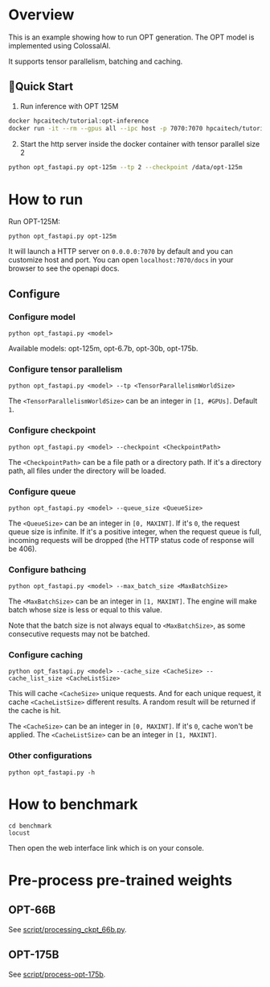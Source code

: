 # Overview

This is an example showing how to run OPT generation. The OPT model is implemented using ColossalAI.

It supports tensor parallelism, batching and caching.

## 🚀Quick Start
1. Run inference with OPT 125M
```bash
docker hpcaitech/tutorial:opt-inference
docker run -it --rm --gpus all --ipc host -p 7070:7070 hpcaitech/tutorial:opt-inference
```
2. Start the http server inside the docker container with tensor parallel size 2
```bash
python opt_fastapi.py opt-125m --tp 2 --checkpoint /data/opt-125m
```

# How to run

Run OPT-125M:
```shell
python opt_fastapi.py opt-125m
```

It will launch a HTTP server on `0.0.0.0:7070` by default and you can customize host and port. You can open `localhost:7070/docs` in your browser to see the openapi docs.

## Configure

### Configure model
```shell
python opt_fastapi.py <model>
```
Available models: opt-125m, opt-6.7b, opt-30b, opt-175b.

### Configure tensor parallelism
```shell
python opt_fastapi.py <model> --tp <TensorParallelismWorldSize>
```
The `<TensorParallelismWorldSize>` can be an integer in `[1, #GPUs]`. Default `1`.

### Configure checkpoint
```shell
python opt_fastapi.py <model> --checkpoint <CheckpointPath>
```
The `<CheckpointPath>` can be a file path or a directory path. If it's a directory path, all files under the directory will be loaded.

### Configure queue
```shell
python opt_fastapi.py <model> --queue_size <QueueSize>
```
The `<QueueSize>` can be an integer in `[0, MAXINT]`. If it's `0`, the request queue size is infinite. If it's a positive integer, when the request queue is full, incoming requests will be dropped (the HTTP status code of response will be 406).

### Configure bathcing
```shell
python opt_fastapi.py <model> --max_batch_size <MaxBatchSize>
```
The `<MaxBatchSize>` can be an integer in `[1, MAXINT]`. The engine will make batch whose size is less or equal to this value.

Note that the batch size is not always equal to `<MaxBatchSize>`, as some consecutive requests may not be batched.

### Configure caching
```shell
python opt_fastapi.py <model> --cache_size <CacheSize> --cache_list_size <CacheListSize>
```
This will cache `<CacheSize>` unique requests. And for each unique request, it cache `<CacheListSize>` different results. A random result will be returned if the cache is hit.

The `<CacheSize>` can be an integer in `[0, MAXINT]`. If it's `0`, cache won't be applied. The `<CacheListSize>` can be an integer in `[1, MAXINT]`.

### Other configurations
```shell
python opt_fastapi.py -h
```

# How to benchmark
```shell
cd benchmark
locust
```

Then open the web interface link which is on your console.

# Pre-process pre-trained weights

## OPT-66B
See [script/processing_ckpt_66b.py](./script/processing_ckpt_66b.py).

## OPT-175B
See [script/process-opt-175b](./script/process-opt-175b/).
